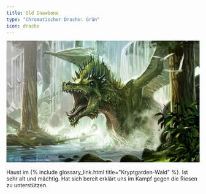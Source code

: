 ```yaml
---
title: Old Gnawbone
type: "Chromatischer Drache: Grün"
icon: drache
---
```


<img src='/images/skt/gnawbone.jpg' class="auto -x500" />

Haust im {% include glossary_link.html title="Kryptgarden-Wald" %}. Ist sehr alt und mächtig.
Hat sich bereit erklärt uns im Kampf gegen die Riesen zu unterstützen.
